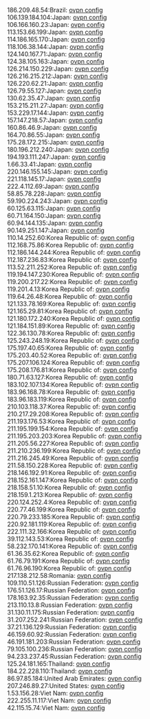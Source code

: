 186.209.48.54:Brazil: [ovpn config](vpn/186_209_48_54.ovpn)  
106.139.184.104:Japan: [ovpn config](vpn/106_139_184_104.ovpn)  
106.166.160.23:Japan: [ovpn config](vpn/106_166_160_23.ovpn)  
113.153.66.199:Japan: [ovpn config](vpn/113_153_66_199.ovpn)  
114.186.165.170:Japan: [ovpn config](vpn/114_186_165_170.ovpn)  
118.106.38.144:Japan: [ovpn config](vpn/118_106_38_144.ovpn)  
124.140.167.71:Japan: [ovpn config](vpn/124_140_167_71.ovpn)  
124.38.105.163:Japan: [ovpn config](vpn/124_38_105_163.ovpn)  
126.214.150.229:Japan: [ovpn config](vpn/126_214_150_229.ovpn)  
126.216.215.212:Japan: [ovpn config](vpn/126_216_215_212.ovpn)  
126.220.62.21:Japan: [ovpn config](vpn/126_220_62_21.ovpn)  
126.79.55.127:Japan: [ovpn config](vpn/126_79_55_127.ovpn)  
130.62.35.47:Japan: [ovpn config](vpn/130_62_35_47.ovpn)  
153.215.211.27:Japan: [ovpn config](vpn/153_215_211_27.ovpn)  
153.229.17.144:Japan: [ovpn config](vpn/153_229_17_144.ovpn)  
157.147.218.57:Japan: [ovpn config](vpn/157_147_218_57.ovpn)  
160.86.46.9:Japan: [ovpn config](vpn/160_86_46_9.ovpn)  
164.70.86.55:Japan: [ovpn config](vpn/164_70_86_55.ovpn)  
175.28.172.215:Japan: [ovpn config](vpn/175_28_172_215.ovpn)  
180.196.212.240:Japan: [ovpn config](vpn/180_196_212_240.ovpn)  
194.193.111.247:Japan: [ovpn config](vpn/194_193_111_247.ovpn)  
1.66.33.41:Japan: [ovpn config](vpn/1_66_33_41.ovpn)  
220.146.155.145:Japan: [ovpn config](vpn/220_146_155_145.ovpn)  
221.118.145.17:Japan: [ovpn config](vpn/221_118_145_17.ovpn)  
222.4.112.69:Japan: [ovpn config](vpn/222_4_112_69.ovpn)  
58.85.78.228:Japan: [ovpn config](vpn/58_85_78_228.ovpn)  
59.190.224.243:Japan: [ovpn config](vpn/59_190_224_243.ovpn)  
60.125.63.115:Japan: [ovpn config](vpn/60_125_63_115.ovpn)  
60.71.164.150:Japan: [ovpn config](vpn/60_71_164_150.ovpn)  
60.94.144.135:Japan: [ovpn config](vpn/60_94_144_135.ovpn)  
90.149.251.147:Japan: [ovpn config](vpn/90_149_251_147.ovpn)  
110.14.252.60:Korea Republic of: [ovpn config](vpn/110_14_252_60.ovpn)  
112.168.75.86:Korea Republic of: [ovpn config](vpn/112_168_75_86.ovpn)  
112.186.144.244:Korea Republic of: [ovpn config](vpn/112_186_144_244.ovpn)  
112.187.236.83:Korea Republic of: [ovpn config](vpn/112_187_236_83.ovpn)  
113.52.211.252:Korea Republic of: [ovpn config](vpn/113_52_211_252.ovpn)  
119.194.147.230:Korea Republic of: [ovpn config](vpn/119_194_147_230.ovpn)  
119.200.217.22:Korea Republic of: [ovpn config](vpn/119_200_217_22.ovpn)  
119.201.4.13:Korea Republic of: [ovpn config](vpn/119_201_4_13.ovpn)  
119.64.26.48:Korea Republic of: [ovpn config](vpn/119_64_26_48.ovpn)  
121.133.78.169:Korea Republic of: [ovpn config](vpn/121_133_78_169.ovpn)  
121.165.29.81:Korea Republic of: [ovpn config](vpn/121_165_29_81.ovpn)  
121.180.172.240:Korea Republic of: [ovpn config](vpn/121_180_172_240.ovpn)  
121.184.151.89:Korea Republic of: [ovpn config](vpn/121_184_151_89.ovpn)  
122.36.130.78:Korea Republic of: [ovpn config](vpn/122_36_130_78.ovpn)  
125.243.248.19:Korea Republic of: [ovpn config](vpn/125_243_248_19.ovpn)  
175.197.40.65:Korea Republic of: [ovpn config](vpn/175_197_40_65.ovpn)  
175.203.40.52:Korea Republic of: [ovpn config](vpn/175_203_40_52.ovpn)  
175.207.106.124:Korea Republic of: [ovpn config](vpn/175_207_106_124.ovpn)  
175.208.176.81:Korea Republic of: [ovpn config](vpn/175_208_176_81.ovpn)  
180.71.63.127:Korea Republic of: [ovpn config](vpn/180_71_63_127.ovpn)  
183.102.107.134:Korea Republic of: [ovpn config](vpn/183_102_107_134.ovpn)  
183.96.168.78:Korea Republic of: [ovpn config](vpn/183_96_168_78.ovpn)  
183.96.183.119:Korea Republic of: [ovpn config](vpn/183_96_183_119.ovpn)  
210.103.118.37:Korea Republic of: [ovpn config](vpn/210_103_118_37.ovpn)  
210.217.29.208:Korea Republic of: [ovpn config](vpn/210_217_29_208.ovpn)  
211.193.176.53:Korea Republic of: [ovpn config](vpn/211_193_176_53.ovpn)  
211.195.199.154:Korea Republic of: [ovpn config](vpn/211_195_199_154.ovpn)  
211.195.203.203:Korea Republic of: [ovpn config](vpn/211_195_203_203.ovpn)  
211.205.56.227:Korea Republic of: [ovpn config](vpn/211_205_56_227.ovpn)  
211.210.236.199:Korea Republic of: [ovpn config](vpn/211_210_236_199.ovpn)  
211.216.245.49:Korea Republic of: [ovpn config](vpn/211_216_245_49.ovpn)  
211.58.150.228:Korea Republic of: [ovpn config](vpn/211_58_150_228.ovpn)  
218.146.192.91:Korea Republic of: [ovpn config](vpn/218_146_192_91.ovpn)  
218.152.161.147:Korea Republic of: [ovpn config](vpn/218_152_161_147.ovpn)  
218.158.51.10:Korea Republic of: [ovpn config](vpn/218_158_51_10.ovpn)  
218.159.1.213:Korea Republic of: [ovpn config](vpn/218_159_1_213.ovpn)  
220.124.252.4:Korea Republic of: [ovpn config](vpn/220_124_252_4.ovpn)  
220.77.46.199:Korea Republic of: [ovpn config](vpn/220_77_46_199.ovpn)  
220.79.233.185:Korea Republic of: [ovpn config](vpn/220_79_233_185.ovpn)  
220.92.181.119:Korea Republic of: [ovpn config](vpn/220_92_181_119.ovpn)  
222.111.32.166:Korea Republic of: [ovpn config](vpn/222_111_32_166.ovpn)  
39.112.143.53:Korea Republic of: [ovpn config](vpn/39_112_143_53.ovpn)  
58.232.170.141:Korea Republic of: [ovpn config](vpn/58_232_170_141.ovpn)  
61.36.35.62:Korea Republic of: [ovpn config](vpn/61_36_35_62.ovpn)  
61.76.79.191:Korea Republic of: [ovpn config](vpn/61_76_79_191.ovpn)  
61.76.96.190:Korea Republic of: [ovpn config](vpn/61_76_96_190.ovpn)  
217.138.212.58:Romania: [ovpn config](vpn/217_138_212_58.ovpn)  
109.110.51.126:Russian Federation: [ovpn config](vpn/109_110_51_126.ovpn)  
176.51.126.17:Russian Federation: [ovpn config](vpn/176_51_126_17.ovpn)  
178.163.92.35:Russian Federation: [ovpn config](vpn/178_163_92_35.ovpn)  
213.110.13.8:Russian Federation: [ovpn config](vpn/213_110_13_8.ovpn)  
31.130.11.175:Russian Federation: [ovpn config](vpn/31_130_11_175.ovpn)  
31.207.252.241:Russian Federation: [ovpn config](vpn/31_207_252_241.ovpn)  
37.21.136.129:Russian Federation: [ovpn config](vpn/37_21_136_129.ovpn)  
46.159.60.92:Russian Federation: [ovpn config](vpn/46_159_60_92.ovpn)  
46.191.181.203:Russian Federation: [ovpn config](vpn/46_191_181_203.ovpn)  
79.105.100.236:Russian Federation: [ovpn config](vpn/79_105_100_236.ovpn)  
94.233.237.45:Russian Federation: [ovpn config](vpn/94_233_237_45.ovpn)  
125.24.181.165:Thailand: [ovpn config](vpn/125_24_181_165.ovpn)  
184.22.228.110:Thailand: [ovpn config](vpn/184_22_228_110.ovpn)  
86.97.85.184:United Arab Emirates: [ovpn config](vpn/86_97_85_184.ovpn)  
207.246.89.27:United States: [ovpn config](vpn/207_246_89_27.ovpn)  
1.53.156.28:Viet Nam: [ovpn config](vpn/1_53_156_28.ovpn)  
222.255.11.117:Viet Nam: [ovpn config](vpn/222_255_11_117.ovpn)  
42.115.15.74:Viet Nam: [ovpn config](vpn/42_115_15_74.ovpn)  
